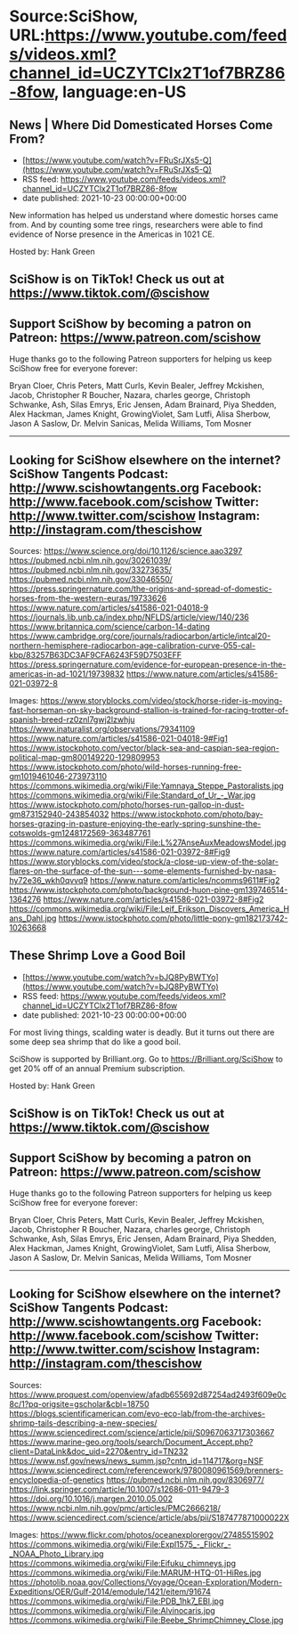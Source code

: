 # Source:SciShow, URL:https://www.youtube.com/feeds/videos.xml?channel_id=UCZYTClx2T1of7BRZ86-8fow, language:en-US

## News | Where Did Domesticated Horses Come From?
 - [https://www.youtube.com/watch?v=FRuSrJXs5-Q](https://www.youtube.com/watch?v=FRuSrJXs5-Q)
 - RSS feed: https://www.youtube.com/feeds/videos.xml?channel_id=UCZYTClx2T1of7BRZ86-8fow
 - date published: 2021-10-23 00:00:00+00:00

New information has helped us understand where domestic horses came from. And by counting some tree rings, researchers were able to find evidence of Norse presence in the Americas in 1021 CE.

Hosted by: Hank Green

SciShow is on TikTok!  Check us out at https://www.tiktok.com/@scishow 
----------
Support SciShow by becoming a patron on Patreon: https://www.patreon.com/scishow
----------
Huge thanks go to the following Patreon supporters for helping us keep SciShow free for everyone forever:

Bryan Cloer, Chris Peters, Matt Curls, Kevin Bealer, Jeffrey Mckishen, Jacob, Christopher R Boucher, Nazara, charles george, Christoph Schwanke, Ash, Silas Emrys, Eric Jensen, Adam Brainard, Piya Shedden, Alex Hackman, James Knight, GrowingViolet, Sam Lutfi, Alisa Sherbow, Jason A Saslow, Dr. Melvin Sanicas, Melida Williams, Tom Mosner

----------
Looking for SciShow elsewhere on the internet?
SciShow Tangents Podcast: http://www.scishowtangents.org
Facebook: http://www.facebook.com/scishow
Twitter: http://www.twitter.com/scishow
Instagram: http://instagram.com/thescishow
----------
Sources:
https://www.science.org/doi/10.1126/science.aao3297
https://pubmed.ncbi.nlm.nih.gov/30261039/
https://pubmed.ncbi.nlm.nih.gov/33273635/
https://pubmed.ncbi.nlm.nih.gov/33046550/
https://press.springernature.com/the-origins-and-spread-of-domestic-horses-from-the-western-euras/19733626
https://www.nature.com/articles/s41586-021-04018-9
https://journals.lib.unb.ca/index.php/NFLDS/article/view/140/236
https://www.britannica.com/science/carbon-14-dating
https://www.cambridge.org/core/journals/radiocarbon/article/intcal20-northern-hemisphere-radiocarbon-age-calibration-curve-055-cal-kbp/83257B63DC3AF9CFA6243F59D7503EFF
https://press.springernature.com/evidence-for-european-presence-in-the-americas-in-ad-1021/19739832
https://www.nature.com/articles/s41586-021-03972-8

Images:
https://www.storyblocks.com/video/stock/horse-rider-is-moving-fast-horseman-on-sky-background-stallion-is-trained-for-racing-trotter-of-spanish-breed-rz0znl7gwj2lzwhju
https://www.inaturalist.org/observations/79341109
https://www.nature.com/articles/s41586-021-04018-9#Fig1
https://www.istockphoto.com/vector/black-sea-and-caspian-sea-region-political-map-gm800149220-129809953
https://www.istockphoto.com/photo/wild-horses-running-free-gm1019461046-273973110
https://commons.wikimedia.org/wiki/File:Yamnaya_Steppe_Pastoralists.jpg
https://commons.wikimedia.org/wiki/File:Standard_of_Ur_-_War.jpg
https://www.istockphoto.com/photo/horses-run-gallop-in-dust-gm873152940-243854032
https://www.istockphoto.com/photo/bay-horses-grazing-in-pasture-enjoying-the-early-spring-sunshine-the-cotswolds-gm1248172569-363487761
https://commons.wikimedia.org/wiki/File:L%27AnseAuxMeadowsModel.jpg
https://www.nature.com/articles/s41586-021-03972-8#Fig9
https://www.storyblocks.com/video/stock/a-close-up-view-of-the-solar-flares-on-the-surface-of-the-sun---some-elements-furnished-by-nasa-hy72e36_wkh0qvvq9
https://www.nature.com/articles/ncomms9611#Fig2
https://www.istockphoto.com/photo/background-huon-pine-gm139746514-1364276
https://www.nature.com/articles/s41586-021-03972-8#Fig2
https://commons.wikimedia.org/wiki/File:Leif_Erikson_Discovers_America_Hans_Dahl.jpg
https://www.istockphoto.com/photo/little-pony-gm182173742-10263668

## These Shrimp Love a Good Boil
 - [https://www.youtube.com/watch?v=bJQ8PyBWTYo](https://www.youtube.com/watch?v=bJQ8PyBWTYo)
 - RSS feed: https://www.youtube.com/feeds/videos.xml?channel_id=UCZYTClx2T1of7BRZ86-8fow
 - date published: 2021-10-23 00:00:00+00:00

For most living things, scalding water is deadly. But it turns out there are some deep sea shrimp that do like a good boil.

SciShow is supported by Brilliant.org. Go to https://Brilliant.org/SciShow to get 20% off of an annual Premium subscription. 

Hosted by: Hank Green

SciShow is on TikTok!  Check us out at https://www.tiktok.com/@scishow 
----------
Support SciShow by becoming a patron on Patreon: https://www.patreon.com/scishow
----------
Huge thanks go to the following Patreon supporters for helping us keep SciShow free for everyone forever:

Bryan Cloer, Chris Peters, Matt Curls, Kevin Bealer, Jeffrey Mckishen, Jacob, Christopher R Boucher, Nazara, charles george, Christoph Schwanke, Ash, Silas Emrys, Eric Jensen, Adam Brainard, Piya Shedden, Alex Hackman, James Knight, GrowingViolet, Sam Lutfi, Alisa Sherbow, Jason A Saslow, Dr. Melvin Sanicas, Melida Williams, Tom Mosner

----------
Looking for SciShow elsewhere on the internet?
SciShow Tangents Podcast: http://www.scishowtangents.org
Facebook: http://www.facebook.com/scishow
Twitter: http://www.twitter.com/scishow
Instagram: http://instagram.com/thescishow
----------
Sources:
https://www.proquest.com/openview/afadb655692d87254ad2493f609e0c8c/1?pq-origsite=gscholar&cbl=18750 
https://blogs.scientificamerican.com/evo-eco-lab/from-the-archives-shrimp-tails-describing-a-new-species/ 
https://www.sciencedirect.com/science/article/pii/S0967063717303667 
https://www.marine-geo.org/tools/search/Document_Accept.php?client=DataLink&doc_uid=2270&entry_id=TN232 
https://www.nsf.gov/news/news_summ.jsp?cntn_id=114717&org=NSF
https://www.sciencedirect.com/referencework/9780080961569/brenners-encyclopedia-of-genetics 
https://pubmed.ncbi.nlm.nih.gov/8306977/ 
https://link.springer.com/article/10.1007/s12686-011-9479-3 
https://doi.org/10.1016/j.margen.2010.05.002 
https://www.ncbi.nlm.nih.gov/pmc/articles/PMC2666218/ 
https://www.sciencedirect.com/science/article/abs/pii/S187477871000022X 

Images:
https://www.flickr.com/photos/oceanexplorergov/27485515902
https://commons.wikimedia.org/wiki/File:Expl1575_-_Flickr_-_NOAA_Photo_Library.jpg
https://commons.wikimedia.org/wiki/File:Eifuku_chimneys.jpg
https://commons.wikimedia.org/wiki/File:MARUM-HTQ-01-HiRes.jpg
https://photolib.noaa.gov/Collections/Voyage/Ocean-Exploration/Modern-Expeditions/OER/Gulf-2014/emodule/1421/eitem/91674
https://commons.wikimedia.org/wiki/File:PDB_1hk7_EBI.jpg
https://commons.wikimedia.org/wiki/File:Alvinocaris.jpg
https://commons.wikimedia.org/wiki/File:Beebe_ShrimpChimney_Close.jpg

